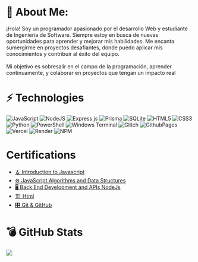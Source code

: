 # 💫 About Me:
¡Hola! Soy un programador apasionado por el desarrollo Web y estudiante de Ingeniería de Software. Siempre estoy en busca de nuevas oportunidades para aprender y mejorar mis habilidades. Me encanta sumergirme en proyectos desafiantes, donde puedo aplicar mis conocimientos y contribuir al éxito del equipo.<br><br>Mi objetivo es sobresalir en el campo de la programación, aprender continuamente, y colaborar en proyectos que tengan un impacto real

# ⚡ Technologies
![JavaScript](https://img.shields.io/badge/javascript-%23323330.svg?style=for-the-badge&logo=javascript&logoColor=%23F7DF1E) ![NodeJS](https://img.shields.io/badge/node.js-6DA55F?style=for-the-badge&logo=node.js&logoColor=white) ![Express.js](https://img.shields.io/badge/express.js-%23404d59.svg?style=for-the-badge&logo=express&logoColor=%2361DAFB) ![Prisma](https://img.shields.io/badge/Prisma-3982CE?style=for-the-badge&logo=Prisma&logoColor=white) ![SQLite](https://img.shields.io/badge/sqlite-%2307405e.svg?style=for-the-badge&logo=sqlite&logoColor=white) ![HTML5](https://img.shields.io/badge/html5-%23E34F26.svg?style=for-the-badge&logo=html5&logoColor=white) ![CSS3](https://img.shields.io/badge/css3-%231572B6.svg?style=for-the-badge&logo=css3&logoColor=white) ![Python](https://img.shields.io/badge/python-3670A0?style=for-the-badge&logo=python&logoColor=ffdd54) ![PowerShell](https://img.shields.io/badge/PowerShell-%235391FE.svg?style=for-the-badge&logo=powershell&logoColor=white) ![Windows Terminal](https://img.shields.io/badge/Windows%20Terminal-%234D4D4D.svg?style=for-the-badge&logo=windows-terminal&logoColor=white)  ![Glitch](https://img.shields.io/badge/glitch-%233333FF.svg?style=for-the-badge&logo=glitch&logoColor=white) ![GithubPages](https://img.shields.io/badge/github%20pages-121013?style=for-the-badge&logo=github&logoColor=white) ![Vercel](https://img.shields.io/badge/vercel-%23000000.svg?style=for-the-badge&logo=vercel&logoColor=white) ![Render](https://img.shields.io/badge/Render-%46E3B7.svg?style=for-the-badge&logo=render&logoColor=white) ![NPM](https://img.shields.io/badge/NPM-%23CB3837.svg?style=for-the-badge&logo=npm&logoColor=white)

# Certifications
- [🪝 Introduction to Javascript](https://www.sololearn.com/es/certificates/CC-X3C1GRTD)
- [⚙️ JavaScript Algorithms and Data Structures](https://www.freecodecamp.org/certification/NelsonArgumedo/javascript-algorithms-and-data-structures)
- [🖥️ Back End Development and APIs NodeJs](https://www.freecodecamp.org/certification/NelsonArgumedo/back-end-development-and-apis)
- [🏗️ Html](https://www.sololearn.com/es/certificates/CT-G9RFAICP)
- [🎛️ Git & GitHub](https://app.aluracursos.com/certificate/nelsonargumedo2809/git-github-repositorio-commit-versiones)
 
# 💣 GitHub Stats
![](https://github-profile-summary-cards.vercel.app/api/cards/profile-details?username=DarkSevenX&theme=github_dark)
